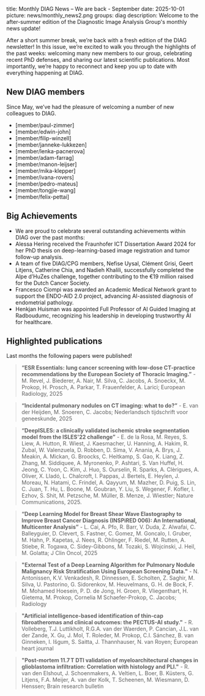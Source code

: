 title: Monthly DIAG News – We are back - September
date: 2025-10-01
picture: news/monthly_news2.png
groups: diag
description: Welcome to the after-summer edition of the Diagnostic Image Analysis Group's monthly news update!
 

After a short summer break, we’re back with a fresh edition of the DIAG newsletter! In this issue, we’re excited to walk you through the highlights of the past weeks: welcoming many new members to our group, celebrating recent PhD defenses, and sharing our latest scientific publications. Most importantly, we’re happy to reconnect and keep you up to date with everything happening at DIAG.

## New DIAG members
Since May, we’ve had the pleasure of welcoming a number of new colleagues to DIAG.

- [member/paul-zimmer]
- [member/edwin-john]
- [member/filip-winzell]
- [member/janneke-lukkezen]
- [member/lenka-pacnerova]
- [member/adam-farrag]
- [member/manon-leijser]
- [member/mika-klepper]
- [member/ivana-rovers]
- [member/pedro-mateus]
- [member/tongjie-wang]
- [member/felix-pettai]
 
 
## Big Achievements

- We are proud to celebrate several outstanding achievements within DIAG over the past months:
- Alessa Hering received the Fraunhofer ICT Dissertation Award 2024 for her PhD thesis on deep-learning-based image registration and tumor follow-up analysis.
- A team of five DIAG/CPG members, Nefise Uysal, Clément Grisi, Geert Litjens, Catherine Chia, and Nadieh Khalili, successfully completed the Alpe d’HuZes challenge, together contributing to the €19 million raised for the Dutch Cancer Society.
- Francesco Ciompi was awarded an Academic Medical Network grant to support the ENDO-AID 2.0 project, advancing AI-assisted diagnosis of endometrial pathology.
- Henkjan Huisman was appointed Full Professor of AI Guided Imaging at Radboudumc, recognizing his leadership in developing trustworthy AI for healthcare.
 
## Highlighted publications
Last months the following papers were published!

> **“ESR Essentials: lung cancer screening with low-dose CT-practice recommendations by the European Society of Thoracic Imaging.”** - M. Revel, J. Biederer, A. Nair, M. Silva, C. Jacobs, A. Snoeckx, M. Prokop, H. Prosch, A. Parkar, T. Frauenfelder, A. Larici; European Radiology, 2025

> **“Incidental pulmonary nodules on CT imaging: what to do?”** - E. van der Heijden, M. Snoeren, C. Jacobs; Nederlandsch tijdschrift voor geneeskunde, 2025

> **“DeepISLES: a clinically validated ischemic stroke segmentation model from the ISLES'22 challenge”** - E. de la Rosa, M. Reyes, S. Liew, A. Hutton, R. Wiest, J. Kaesmacher, U. Hanning, A. Hakim, R. Zubal, W. Valenzuela, D. Robben, D. Sima, V. Anania, A. Brys, J. Meakin, A. Mickan, G. Broocks, C. Heitkamp, S. Gao, K. Liang, Z. Zhang, M. Siddiquee, A. Myronenko, P. Ashtari, S. Van Huffel, H. Jeong, C. Yoon, C. Kim, J. Huo, S. Ourselin, R. Sparks, A. Clèrigues, A. Oliver, X. Lladó, L. Chalcroft, I. Pappas, J. Bertels, E. Heylen, J. Moreau, N. Hatami, C. Frindel, A. Qayyum, M. Mazher, D. Puig, S. Lin, C. Juan, T. Hu, L. Boone, M. Goubran, Y. Liu, S. Wegener, F. Kofler, I. Ezhov, S. Shit, M. Petzsche, M. Müller, B. Menze, J.  Wiestler; Nature Communications, 2025.

> **“Deep Learning Model for Breast Shear Wave Elastography to Improve Breast Cancer Diagnosis (INSPiRED 006): An International, Multicenter Analysis”** - L. Cai, A. Pfo, R. Barr, V. Duda, Z. Alwafai, C. Balleyguier, D. Clevert, S. Fastner, C. Gomez, M. Goncalo, I. Gruber, M. Hahn, P. Kapetas, J. Nees, R. Ohlinger, F. Riedel, M. Rutten, A. Stiebe, R. Togawa, C. Sidey-Gibbons, M. Tozaki, S. Wojcinski, J. Heil, M. Golatta; J Clin Oncol, 2025

> **"External Test of a Deep Learning Algorithm for Pulmonary Nodule Malignancy Risk Stratification Using European Screening Data."** - N. Antonissen, K.V. Venkadesh, R. Dinnessen, E. Scholten, Z. Saghir, M. Silva, U. Pastorino, G. Sidorenkov, M. Heuvelmans, G. H. de Bock, F. M. Mohamed Hoesein, P. D. de Jong, H. Groen, R. Vliegenthart, H. Gietema, M. Prokop, Cornelia M Schaefer-Prokop, C. Jacobs; Radiology

> **"Artificial intelligence-based identification of thin-cap fibroatheromas and clinical outcomes: the PECTUS-AI study."** - R. Volleberg, T.J. Luttikholt, R.G.A. van der Waerden, P. Cancian, J.L. van der Zande, X. Gu, J. Mol, T. Roleder, M. Prokop, C.I. Sánchez, B. van Ginneken, I. Išgum, S. Saitta, J. Thannhauser, N. van Royen; European heart journal

> **"Post-mortem 11.7 T DTI validation of myeloarchitectural changes in glioblastoma infiltration: Correlation with histology and PLI."** - R. van den Elshout, J. Schoenmakers, A. Veltien, L. Boer, B. Küsters, G. Litjens, F.A. Meijer, A. van der Kolk, T. Scheenen, M. Wiesmann, D. Henssen; Brain research bulletin